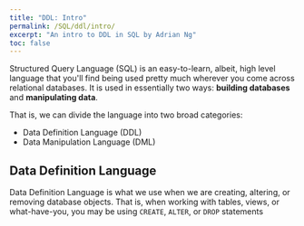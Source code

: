 ```yaml
---
title: "DDL: Intro"
permalink: /SQL/ddl/intro/
excerpt: "An intro to DDL in SQL by Adrian Ng"
toc: false
---
```


Structured Query Language (SQL) is an easy-to-learn, albeit, high level language that you'll find being used pretty much wherever you come across relational databases.
It is used in essentially two ways: __building databases__ and __manipulating data__.

That is, we can divide the language into two broad categories: 
* Data Definition Language (DDL) 
* Data Manipulation Language (DML)

## Data Definition Language

Data Definition Language is what we use when we are creating, altering, or removing database objects.
That is, when working with tables, views, or what-have-you, you may be using `CREATE`, `ALTER`, or `DROP` statements
